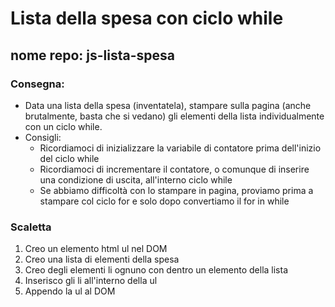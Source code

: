 # Lista della spesa con ciclo while
## nome repo: js-lista-spesa
### Consegna:
- Data una lista della spesa (inventatela), stampare sulla pagina (anche brutalmente, basta che si vedano) gli elementi della lista individualmente con un ciclo while.
- Consigli:
    - Ricordiamoci di inizializzare la variabile di contatore prima dell'inizio del ciclo while
    - Ricordiamoci di incrementare il contatore, o comunque di inserire una condizione di uscita, all'interno ciclo while
    - Se abbiamo difficoltà con lo stampare in pagina, proviamo prima a stampare col ciclo for e solo dopo convertiamo il for in while

### Scaletta
1. Creo un elemento html ul nel DOM
2. Creo una lista di elementi della spesa
3. Creo degli elementi li ognuno con dentro un elemento della lista
4. Inserisco gli li all'interno della ul
5. Appendo la ul al DOM
